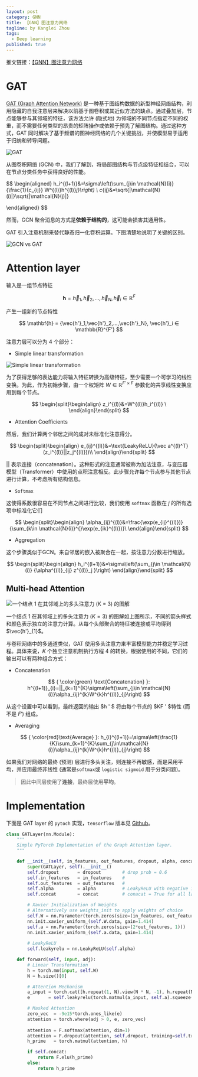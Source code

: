 ```yaml
---
layout: post
category: GNN
title: 【GNN】图注意力网络
tagline: by Kanglei Zhou
tags: 
  - Deep learning
published: true
---
```




推文链接：[【GNN】图注意力网络](https://mp.weixin.qq.com/s/YaYEmxjY1kCuUqGCbpzK3w)

# GAT

[GAT (Graph Attention Network)](https://dsgiitr.com/blogs/gat/ "Understanding Graph Attention Networks (GAT)") 是一种基于图结构数据的新型神经网络结构，利用隐藏的自我注意层来解决以前基于图卷积或其近似方法的缺点。通过叠加层，节点能够参与其邻域的特征，该方法允许 (隐式地) 为邻域的不同节点指定不同的权重，而不需要任何类型的昂贵的矩阵操作或依赖于预先了解图结构。通过这种方式，GAT 同时解决了基于频谱的图神经网络的几个关键挑战，并使模型易于适用于归纳和转导问题。

![[GAT](https://arxiv.org/abs/1511.05493 "GAT")](https://dsgiitr.com/images/blogs/GAT/GAT_Cover.jpg)

从图卷积网络 (GCN) 中，我们了解到，将局部图结构与节点级特征相结合，可以在节点分类任务中获得良好的性能。


$$
\begin{aligned}
h_i^{(l+1)}&=\sigma\left(\sum_{j\in \mathcal{N}(i)} {\frac{1}{c_{ij}} W^{(l)}h^{(l)}_j}\right) \\
c_{ij}&=\sqrt{|\mathcal{N}(i)|}\sqrt{|\mathcal{N}(j)|}

\end{aligned}
$$


然而，GCN 聚合消息的方式是**依赖于结构的**，这可能会损害其通用性。

GAT 引入注意机制来替代静态归一化卷积运算。下图清楚地说明了关键的区别。

![**GCN vs GAT**](https://dsgiitr.com/images/blogs/GAT/GCN_vs_GAT.jpg)

# Attention layer

输入是一组节点特征


$$
\mathbf{h} = {\vec{h}_1,\vec{h}_2,…,\vec{h}_N}, \vec{h}_i ∈ \mathbb{R}^{F}
$$


产生一组新的节点特性


$$
\mathbf{h} = {\vec{h'}_1,\vec{h'}_2,…,\vec{h'}_N}, \vec{h'}_i ∈ \mathbb{R}^{F'}
$$


注意力层可以分为 4 个部分：

- Simple linear transformation

![Simple linear transformation](https://dsgiitr.com/images/blogs/GAT/Attentional_Layer.jpg)

为了获得足够的表达能力将输入特征转换为高级特征，至少需要一个可学习的线性变换。为此，作为初始步骤，由一个权矩阵 $W ∈ \mathbb{R}^{F′×F}$ 参数化的共享线性变换应用到每个节点。


$$
\begin{split}\begin{align} z_i^{(l)}&=W^{(l)}h_i^{(l)} \
\end{align}\end{split}
$$



- Attention Coefficients

然后，我们计算两个邻居之间的成对未标准化注意得分。


$$
\begin{split}\begin{align} e_{ij}^{(l)}&=\text{LeakyReLU}(\vec a^{(l)^T}(z_i^{(l)}||z_j^{(l)}))\\ \end{align}\end{split}
$$


$||$ 表示连接（concatenation）。这种形式的注意通常被称为加法注意，与变压器模型（Transformer）中使用的点积注意相反。此步骤允许每个节点参与其他节点进行计算，不考虑所有结构信息。

- `Softmax`

这使得系数很容易在不同节点之间进行比较，我们使用 `softmax` 函数在 $j$ 的所有选项中标准化它们


$$
\begin{split}\begin{align} \alpha_{ij}^{(l)}&=\frac{\exp(e_{ij}^{(l)})}{\sum_{k\in \mathcal{N}(i)}^{}\exp(e_{ik}^{(l)})}\
\end{align}\end{split}
$$



- Aggregation

这个步骤类似于GCN。来自邻居的嵌入被聚合在一起，按注意力分数进行缩放。


$$
\begin{split}\begin{align} h_i^{(l+1)}&=\sigma\left(\sum_{j\in \mathcal{N}(i)} {\alpha^{(l)}_{ij} z^{(l)}_j }\right) \end{align}\end{split}
$$



## Multi-head Attention

![一个结点 1 在其邻域上的多头注意力 $(K = 3)$ 的图解](https://dsgiitr.com/images/blogs/GAT/MultiHead_Attention.jpeg)

一个结点 1 在其邻域上的多头注意力 $(K = 3)$ 的图解如上图所示，不同的箭头样式和颜色表示独立的注意力计算。从每个头部聚合的特征被连接或平均得到 $\vec{h'}_{1}$。

与卷积网络中的多通道类似，GAT 使用多头注意力来丰富模型能力并稳定学习过程。具体来说，$K$ 个独立注意机制执行方程 4 的转换，根据使用的不同，它们的输出可以有两种组合方式：

- Concatenation


$$
{ \color{green} \text{Concatenation} }: h^{(l+1)}_{i}=||_{k=1}^{K}\sigma\left(\sum_{j\in \mathcal{N}(i)}\alpha_{ij}^{k}W^{k}h^{(l)}_{j}\right)
$$



从这个设置中可以看到，最终返回的输出 $h ' $ 将由每个节点的 $KF ' $特性 (而不是 $F '$) 组成。

- Averaging


$$
{ \color{red}\text{Average} }: h_{i}^{(l+1)}=\sigma\left(\frac{1}{K}\sum_{k=1}^{K}\sum_{j\in\mathcal{N}(i)}\alpha_{ij}^{k}W^{k}h^{(l)}_{j}\right)
$$



如果我们对网络的最终 (预测) 层进行多头关注，则连接不再敏感，而是采用平均，并应用最终非线性 (通常是`softmax`或 `logistic sigmoid` 用于分类问题)。

> 因此中间层使用了**连接**，最终层使用**平均**。

# Implementation

下面是 GAT layer 的 `pytoch` 实现，`tensorflow` 版本见 [Github](https://github.com/danielegrattarola/keras-gat "GAT-keras")。

```python
class GATLayer(nn.Module):
    """
    Simple PyTorch Implementation of the Graph Attention layer.
    """

    def __init__(self, in_features, out_features, dropout, alpha, concat=True):
        super(GATLayer, self).__init__()
        self.dropout       = dropout        # drop prob = 0.6
        self.in_features   = in_features    # 
        self.out_features  = out_features   # 
        self.alpha         = alpha          # LeakyReLU with negative input slope, alpha = 0.2
        self.concat        = concat         # conacat = True for all layers except the output layer.

        # Xavier Initialization of Weights
        # Alternatively use weights_init to apply weights of choice 
        self.W = nn.Parameter(torch.zeros(size=(in_features, out_features)))
        nn.init.xavier_uniform_(self.W.data, gain=1.414)
        self.a = nn.Parameter(torch.zeros(size=(2*out_features, 1)))
        nn.init.xavier_uniform_(self.a.data, gain=1.414)
        
        # LeakyReLU
        self.leakyrelu = nn.LeakyReLU(self.alpha)

    def forward(self, input, adj):
        # Linear Transformation
        h = torch.mm(input, self.W)
        N = h.size()[0]

        # Attention Mechanism
        a_input = torch.cat([h.repeat(1, N).view(N * N, -1), h.repeat(N, 1)], dim=1).view(N, -1, 2 * self.out_features)
        e       = self.leakyrelu(torch.matmul(a_input, self.a).squeeze(2))

        # Masked Attention
        zero_vec  = -9e15*torch.ones_like(e)
        attention = torch.where(adj > 0, e, zero_vec)
        
        attention = F.softmax(attention, dim=1)
        attention = F.dropout(attention, self.dropout, training=self.training)
        h_prime   = torch.matmul(attention, h)

        if self.concat:
            return F.elu(h_prime)
        else:
            return h_prime
```


